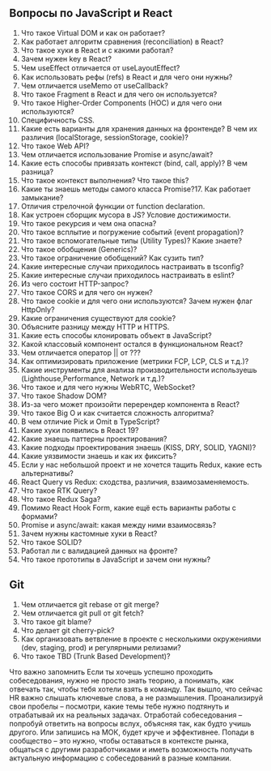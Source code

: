 ## Вопросы по JavaScript и React

1. Что такое Virtual DOM и как он работает?
2. Как работает алгоритм сравнения (reconciliation) в React?
3. Что такое хуки в React и с какими работал?
4. Зачем нужен key в React?
5. Чем useEﬀect отличается от useLayoutEﬀect?
6. Как использовать рефы (refs) в React и для чего они нужны?
7. Чем отличается useMemo от useCallback?
8. Что такое Fragment в React и для чего он используется?
9. Что такое Higher-Order Components (HOC) и для чего они используются?
10. Специфичность CSS.
11. Какие есть варианты для хранения данных на фронтенде? В чем их различия (localStorage, sessionStorage, cookie)?
12. Что такое Web API?
13. Чем отличается использование Promise и async/await?
14. Какие есть способы привязать контекст (bind, call, apply)? В чем разница?
15. Что такое контекст выполнения? Что такое this?
16. Какие ты знаешь методы самого класса Promise?17. Как работает замыкание?
17. Отличия стрелочной функции от function declaration.
18. Как устроен сборщик мусора в JS? Условие достижимости.
19. Что такое рекурсия и чем она опасна?
20. Что такое всплытие и погружение событий (event propagation)?
21. Что такое вспомогательные типы (Utility Types)? Какие знаете?
22. Что такое обобщения (Generics)?
23. Что такое ограничение обобщений? Как сузить тип?
24. Какие интересные случаи приходилось настраивать в tsconfig?
25. Какие интересные случаи приходилось настраивать в eslint?
26. Из чего состоит HTTP-запрос?
27. Что такое CORS и для чего он нужен?
28. Что такое cookie и для чего они используются? Зачем нужен флаг HttpOnly?
29. Какие ограничения существуют для cookie?
30. Объясните разницу между HTTP и HTTPS.
31. Какие есть способы клонировать объект в JavaScript?
32. Какой классовый компонент остался в функциональном React?
33. Чем отличается оператор || от ???
34. Как оптимизировать приложение (метрики FCP, LCP, CLS и т.д.)?
35. Какие инструменты для анализа производительности используешь (Lighthouse,Performance, Network и т.д.)?
36. Что такое и для чего нужны WebRTC, WebSocket?
37. Что такое Shadow DOM?
38. Из-за чего может произойти перерендер компонента в React?
39. Что такое Big O и как считается сложность алгоритма?
40. В чем отличие Pick и Omit в TypeScript?
41. Какие хуки появились в React 19?
42. Какие знаешь паттерны проектирования?
43. Какие подходы проектирования знаешь (KISS, DRY, SOLID, YAGNI)?
44. Какие уязвимости знаешь и как их фиксить?
45. Если у нас небольшой проект и не хочется тащить Redux, какие есть альтернативы?
46. React Query vs Redux: сходства, различия, взаимозаменяемость.
47. Что такое RTK Query?
48. Что такое Redux Saga?
49. Помимо React Hook Form, какие ещё есть варианты работы с формами?
50. Promise и async/await: какая между ними взаимосвязь?
51. Зачем нужны кастомные хуки в React?
52. Что такое SOLID?
53. Работал ли с валидацией данных на фронте?
54. Что такое прототипы в JavaScript и зачем они нужны?

## Git
1. Чем отличается git rebase от git merge?
2. Чем отличается git pull от git fetch?
3. Что такое git blame?
4. Что делает git cherry-pick?
5. Как организовать ветвление в проекте с несколькими окружениями (dev, staging, prod) и регулярными релизами?
6. Что такое TBD (Trunk Based Development)?

Что важно запомнить
Если ты хочешь успешно проходить собеседования, нужно не просто знать теорию, а
понимать, как отвечать так, чтобы тебя хотели взять в команду. Так вышло, что сейчас
HR важно слышать ключевые слова, а не размышления.
Проанализируй свои пробелы – посмотри, какие темы тебе нужно подтянуть и
отрабатывай их на реальных задачах.
Отработай собеседования – попробуй ответить на вопросы вслух, объясняя так,
как будто учишь другого. Или запишись на МОК, будет круче и эффективнее.
Попади в сообщество – это нужно, чтобы оставаться в контексте рынка,
общаться с другими разработчиками и иметь возможность получать актуальную
информацию с собеседований в разные компании.
